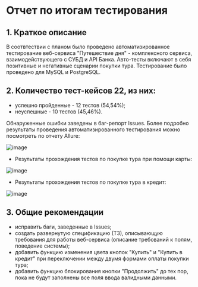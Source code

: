 # Отчет по итогам тестирования 
## 1. Краткое описание
В соотвтествии с планом было проведено автоматизированное тестирование веб-сервиса "Путешествие дня" - комплексного сервиса, взаимодействующего с СУБД и API Банка. Авто-тесты включают в себя позитивные и негативные сценарии покупки тура. Тестирование было проведено для MySQL и PostgreSQL. 
## 2. Количество тест-кейсов 22, из них:
- успешно пройденные - 12 тестов (54,54%);
- неуспешные - 10 тестов (45,46%). 
 
 Обнаруженные ошибки заведены в баг-репорт Issues. Более подробно результаты проведения автоматизированного тестирования можно посмотреть по отчету Allure:
 
![image](https://github.com/Natalchik/QADiploma/assets/96827369/37a2cc09-e80c-49ce-93df-3c7e52da9327)

- Результаты прохождения тестов по покупке тура при помощи карты:

![image](https://github.com/Natalchik/QADiploma/assets/96827369/36f2d1a8-722d-4caf-83dd-51f2a015344c)

- Результаты прохождения тестов по покупке тура в кредит:

![image](https://github.com/Natalchik/QADiploma/assets/96827369/107d47e0-0676-4d11-975d-b5feaba80eed)

## 3. Общие рекомендации

- исправить баги, заведенные в Issues;
- создать развернутую спецификацию (ТЗ), описывающую требования для работы веб-сервиса (описание требований к полям, поведение системы);
- добавить функцию изменения цвета кнопок "Купить" и "Купить в кредит" при переключении между двумя формами оплаты покупки тура;
- добавить функцию блокирования кнопки "Продолжить" до тех пор, пока не будут заполнены все поля ввода валидными данными.

